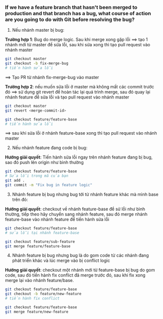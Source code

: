 ### If we have a feature branch that hasn't been merged to production and that branch has a bug, what course of action are you going to do with Git before resolving the bug?

1. Nếu nhánh master bị bug:

**Trường hợp 1**: Bug do merge logic. Sau khi merge xong gặp lỗi ==> tạo 1 nhánh mới từ master để sửa lỗi, sau khi sửa xong thì tạo pull request vào nhánh master

```sh
git checkout master
git checkout -b fix-merge-bug
# tiến hành sửa lỗi
```

==> Tạo PR từ nhánh fix-merge-bug vào master

**Trường hợp 2**: nếu muốn sửa lỗi ở master mà không mất các commit trước đó ==> sử dụng git revert để hoàn tác lại quá trình merge, sau đó quay lại nhánh feature để sửa lỗi và tạo pull request vào nhánh master

```sh
git checkout master
git revert <merge-commit-id>

git checkout feature/feature-base
# tiến hành sửa lỗi
```

==> sau khi sửa lỗi ở nhánh feature-base xong thì tạo pull request vào nhánh master

2. Nếu nhánh feature đang code bị bug:

**Hướng giải quyết**: Tiến hành sửa lỗi ngay trên nhánh feature đang bị bug, sao đó push lên origin như bình thường

```sh
git checkout feature/feature-base
# Sửa lỗi trong mã của bạn
git add .
git commit -m "Fix bug in feature logic"
```

3. Nhánh feature bị bug nhưng bug tới từ nhánh feature khác mà mình base trên đó:

**Hướng giải quyết**: checkout về nhánh feature-base để sử lỗi như bình thường, tiếp theo hãy chuyển sang nhánh feature, sau đó merge nhánh feature-base vào nhánh feature để tiến hành sửa lỗi

```sh
git checkout feature/feature-base
# sửa lỗi tại nhánh feature-base

git checkout feature/sub-feature
git merge feature/feature-base
```

4. Nhánh feature bị bug nhưng bug là do gom code từ các nhánh đang phát triển khác và lúc merge vào bị conflict logic

**Hướng giải quyết**: checkout một nhánh mới từ feature-base bị bug do gom code, sau đó tiến hành fix conflict đã merge trước đó, sau khi fix xong merge lại vào nhánh feature/base.

```sh
git checkout feature/feature-base
git checkout -b feature/new-feature
# tiến hành fix conflict

git checkout feature/feature-base
git merge feature/new-feature
```

